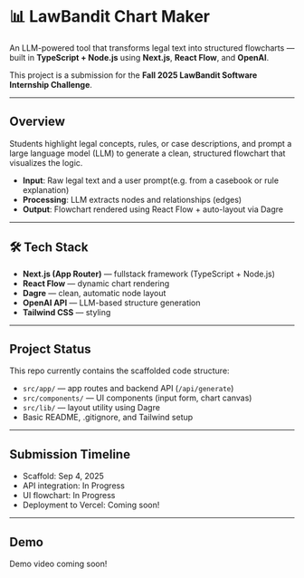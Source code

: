 # 📊 LawBandit Chart Maker

An LLM-powered tool that transforms legal text into structured flowcharts — built in **TypeScript + Node.js** using **Next.js**, **React Flow**, and **OpenAI**.

This project is a submission for the **Fall 2025 LawBandit Software Internship Challenge**.

---

## Overview

Students highlight legal concepts, rules, or case descriptions, and prompt a large language model (LLM) to generate a clean, structured flowchart that visualizes the logic.

- **Input**: Raw legal text and a user prompt(e.g. from a casebook or rule explanation)
- **Processing**: LLM extracts nodes and relationships (edges)
- **Output**: Flowchart rendered using React Flow + auto-layout via Dagre

---

## 🛠️ Tech Stack

- **Next.js (App Router)** — fullstack framework (TypeScript + Node.js)
- **React Flow** — dynamic chart rendering
- **Dagre** — clean, automatic node layout
- **OpenAI API** — LLM-based structure generation
- **Tailwind CSS** — styling

---

## Project Status

This repo currently contains the scaffolded code structure:

- `src/app/` — app routes and backend API (`/api/generate`)
- `src/components/` — UI components (input form, chart canvas)
- `src/lib/` — layout utility using Dagre
- Basic README, .gitignore, and Tailwind setup

---

## Submission Timeline

- Scaffold: Sep 4, 2025
- API integration: In Progress
- UI flowchart: In Progress
- Deployment to Vercel: Coming soon!

---

## Demo

Demo video coming soon!
